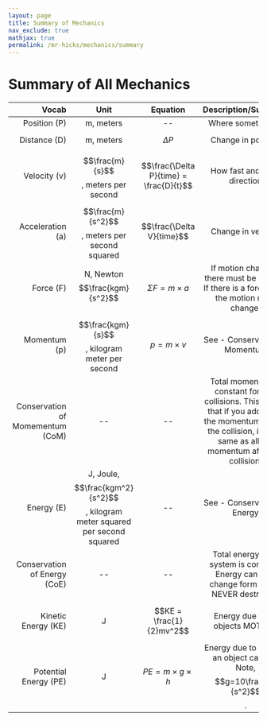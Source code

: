 ```yaml
---
layout: page
title: Summary of Mechanics
nav_exclude: true 
mathjax: true
permalink: /mr-hicks/mechanics/summary
---
```

# Summary of All Mechanics

| Vocab | Unit | Equation | Description/Summary |
|------:|:----:|:--------:|:-------------------:|
| Position (P) | m, meters | -- | Where something is |
| Distance (D) | m, meters | $$\Delta P$$ | Change in position |
| Velocity (v) | $$\frac{m}{s}$$, meters per second | $$\frac{\Delta P}{time} = \frac{D}{t}$$ | How fast and what direction |
| Acceleration (a) | $$\frac{m}{s^2}$$, meters per second squared | $$\frac{\Delta V}{time}$$ | Change in velocity |
| Force (F) | N, Newton $$\frac{kgm}{s^2}$$ | $$\Sigma F = m\times a$$ | If motion changes, there must be a force. If there is a force, then the motion must change. |
| Momentum (p) | $$\frac{kgm}{s}$$, kilogram meter per second | $$p = m\times v$$ | See - Conservation of Momentum |
| Conservation of Momementum (CoM) | -- | -- | Total momentum is constant for ALL collisions.  This means that if you add up all the momentum before the collision, it is the same as all the momentum after the collision. |
| Energy (E) | J, Joule, $$\frac{kgm^2}{s^2}$$, kilogram meter squared per second squared | -- | See - Conservation of Energy |
| Conservation of Energy (CoE) | -- | -- | Total energy for a system is constant.  Energy can only change form and is NEVER destroyed. |
| Kinetic Energy (KE) | J | $$KE = \frac{1}{2}mv^2$$ | Energy due to an objects MOTION. |
| Potential Energy (PE) | J | $$PE = m\times g\times h$$ | Energy due to how far an object can fall. Note, $$g=10\frac{m}{s^2}$$. |